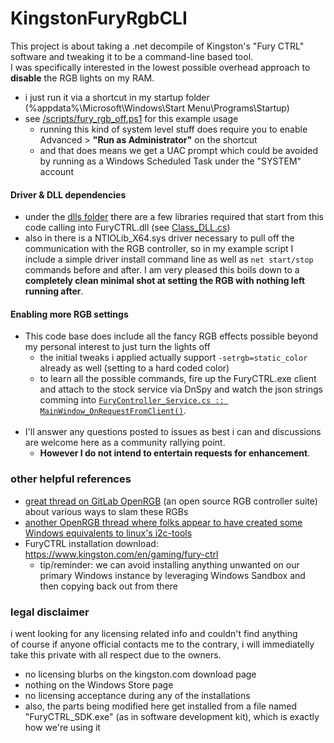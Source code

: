 # KingstonFuryRgbCLI
This project is about taking a .net decompile of Kingston's "Fury CTRL" software and tweaking it to be a command-line based tool.<br/>
I was specifically interested in the lowest possible overhead approach to **disable** the RGB lights on my RAM.

- i just run it via a shortcut in my startup folder (%appdata%\Microsoft\Windows\Start Menu\Programs\Startup)
- see [/scripts/fury_rgb_off.ps1](/KingstonFuryRgbCLI/scripts/fury_rgb_off.ps1) for this example usage
  - running this kind of system level stuff does require you to enable Advanced > **"Run as Administrator"** on the shortcut
  - and that does means we get a UAC prompt which could be avoided by running as a Windows Scheduled Task under the "SYSTEM" account

#### Driver & DLL dependencies
- under the [dlls folder](/KingstonFuryRgbCLI/dlls) there are a few libraries required that start from this code calling into FuryCTRL.dll (see [Class_DLL.cs](KingstonFuryRgbCLI/Class_DLL.cs))
- also in there is a NTIOLib_X64.sys driver necessary to pull off the communication with the RGB controller, so in my example script I include a simple driver install command line as well as `net start/stop` commands before and after. I am very pleased this boils down to a **completely clean minimal shot at setting the RGB with nothing left running after**.

#### Enabling more RGB settings
- This code base does include all the fancy RGB effects possible beyond my personal interest to just turn the lights off
  - the initial tweaks i applied actually support `-setrgb=static_color` already as well (setting to a hard coded color)
  - to learn all the possible commands, fire up the FuryCTRL.exe client and attach to the stock service via DnSpy and watch the json strings comming into [`FuryController_Service.cs :: MainWindow_OnRequestFromClient()`](/KingstonFuryRgbCLI/FuryController_Service.cs#L978).<br/><br/>
- I'll answer any questions posted to issues as best i can and discussions are welcome here as a community rallying point.
  - **However I do not intend to entertain requests for enhancement**.


### other helpful references
- [great thread on GitLab OpenRGB](https://gitlab.com/CalcProgrammer1/OpenRGB/-/issues/2879#note_1286027635) (an open source RGB controller suite) about various ways to slam these RGBs
- [another OpenRGB thread where folks appear to have created some Windows equivalents to linux's i2c-tools](https://gitlab.com/CalcProgrammer1/OpenRGB/-/issues/2)
- FuryCTRL installation download: https://www.kingston.com/en/gaming/fury-ctrl
  - tip/reminder: we can avoid installing anything unwanted on our primary Windows instance by leveraging Windows Sandbox and then copying back out from there

### legal disclaimer
i went looking for any licensing related info and couldn't find anything<br/>
of course if anyone official contacts me to the contrary, i will immediatelly take this private with all respect due to the owners.
- no licensing blurbs on the kingston.com download page
- nothing on the Windows Store page
- no licensing acceptance during any of the installations
- also, the parts being modified here get installed from a file named "FuryCTRL_SDK.exe" (as in software development kit), which is exactly how we're using it
